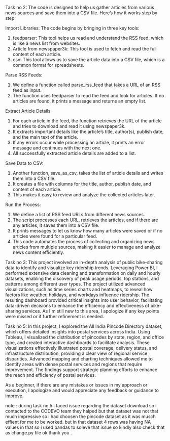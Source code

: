 Task no 2: 
The code is designed to help us gather articles from various news sources and save them into a CSV file. Here’s how it works step by step:

Import Libraries: The code begins by bringing in three key tools:
1) feedparser: This tool helps us read and understand the RSS feed, which is like a news list from websites.
2) Article from newspaper3k: This tool is used to fetch and read the full content of each article.
3) csv: This tool allows us to save the article data into a CSV file, which is a common format for spreadsheets.

Parse RSS Feeds:
1) We define a function called parse_rss_feed that takes a URL of an RSS feed as input.
2) The function uses feedparser to read the feed and look for articles. If no articles are found, it prints a message and returns an empty list.
   
Extract Article Details:
1) For each article in the feed, the function retrieves the URL of the article and tries to download and read it using newspaper3k.
2) It extracts important details like the article’s title, author(s), publish date, and the main text of the article.
3) If any errors occur while processing an article, it prints an error message and continues with the next one.
4) All successfully extracted article details are added to a list.
   
Save Data to CSV:
1) Another function, save_as_csv, takes the list of article details and writes them into a CSV file.
2) It creates a file with columns for the title, author, publish date, and content of each article.
3) This makes it easy to review and analyze the collected articles later.
   
Run the Process:
1) We define a list of RSS feed URLs from different news sources.
2) The script processes each URL, retrieves the articles, and if there are any articles, it saves them into a CSV file.
3) It prints messages to let us know how many articles were saved or if no articles were found for a particular feed.
4) This code automates the process of collecting and organizing news articles from multiple sources, making it easier to manage and analyze news content efficiently.

Task no 3:
This project involved an in-depth analysis of public bike-sharing data to identify and visualize key ridership trends. Leveraging Power BI, I performed extensive data cleaning and transformation on daily and hourly datasets, enabling the discovery of peak usage periods, top stations, and patterns among different user types. The project utilized advanced visualizations, such as time series charts and heatmaps, to reveal how factors like weather, holidays, and workdays influence ridership. The resulting dashboard provided critical insights into user behavior, facilitating data-driven decisions to enhance the efficiency and effectiveness of bike-sharing services. As I'm still new to this area, I apologize if any key points were missed or if further refinement is needed.

Task no 5:
In this project, I explored the All India Pincode Directory dataset, which offers detailed insights into postal services across India. Using Tableau, I visualized the distribution of pincodes by state, region, and office type, and created interactive dashboards to facilitate analysis. These visualizations effectively illustrated postal coverage, delivery status, and infrastructure distribution, providing a clear view of regional service disparities. Advanced mapping and charting techniques allowed me to identify areas with dense postal services and regions that require improvement. The findings support strategic planning efforts to enhance the reach and efficiency of postal services.

As a beginner, if there are any mistakes or issues in my approach or execution, I apologize and would appreciate any feedback or guidance to improve.

note : during task no 5 i faced issue regarding the dataset download so i contacted to the CODEVO team they halped but that dataset was not that much impressive so i had choosen the pincode dataset as it was musch effient for me to be worked. but in that dataset 4 rows was having NA values in that so i used pandas to soleve that issue so kindly also check that as change.py file ok thank you .

